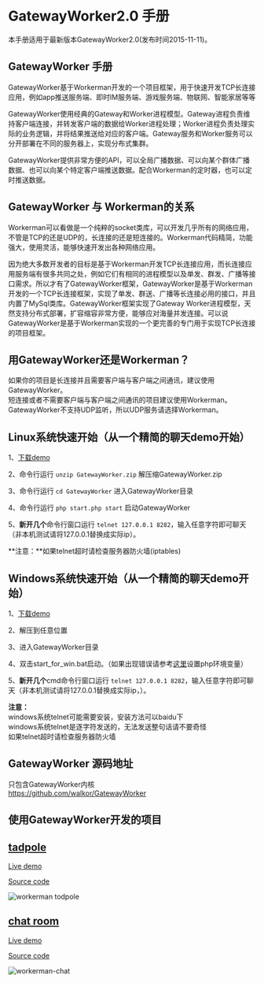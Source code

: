# GatewayWorker2.0 手册
本手册适用于最新版本GatewayWorker2.0(发布时间2015-11-11)。

## GatewayWorker 手册
GatewayWorker基于Workerman开发的一个项目框架，用于快速开发TCP长连接应用，例如app推送服务端、即时IM服务端、游戏服务端、物联网、智能家居等等

GatewayWorker使用经典的Gateway和Worker进程模型。Gateway进程负责维持客户端连接，并转发客户端的数据给Worker进程处理；Worker进程负责处理实际的业务逻辑，并将结果推送给对应的客户端。Gateway服务和Worker服务可以分开部署在不同的服务器上，实现分布式集群。

GatewayWorker提供非常方便的API，可以全局广播数据、可以向某个群体广播数据、也可以向某个特定客户端推送数据。配合Workerman的定时器，也可以定时推送数据。

## GatewayWorker 与 Workerman的关系
Workerman可以看做是一个纯粹的socket类库，可以开发几乎所有的网络应用，不管是TCP的还是UDP的，长连接的还是短连接的。Workerman代码精简，功能强大，使用灵活，能够快速开发出各种网络应用。

因为绝大多数开发者的目标是基于Workerman开发TCP长连接应用，而长连接应用服务端有很多共同之处，例如它们有相同的进程模型以及单发、群发、广播等接口需求。所以才有了GatewayWorker框架，GatewayWorker是基于Workerman开发的一个TCP长连接框架，实现了单发、群送、广播等长连接必用的接口，并且内置了MySql类库。GatewayWorker框架实现了Gateway Worker进程模型，天然支持分布式部署，扩容缩容非常方便，能够应对海量并发连接。可以说GatewayWorker是基于Workerman实现的一个更完善的专门用于实现TCP长连接的项目框架。

## 用GatewayWorker还是Workerman？
如果你的项目是长连接并且需要客户端与客户端之间通讯，建议使用GatewayWorker。<br>
短连接或者不需要客户端与客户端之间通讯的项目建议使用Workerman。<br>
GatewayWorker不支持UDP监听，所以UDP服务请选择Workerman。<br>


## Linux系统快速开始（从一个精简的聊天demo开始）
1、[下载demo](http://www.workerman.net/download/GatewayWorker.zip)

2、命令行运行 ```unzip GatewayWorker.zip``` 解压缩GatewayWorker.zip

3、命令行运行 ```cd GatewayWorker``` 进入GatewayWorker目录

4、命令行运行 ```php start.php start``` 启动GatewayWorker

5、**新开几个**命令行窗口运行 ```telnet 127.0.0.1 8282```，输入任意字符即可聊天（非本机测试请将127.0.0.1替换成实际ip）。

**注意：**如果telnet超时请检查服务器防火墙(iptables)

## Windows系统快速开始（从一个精简的聊天demo开始）
1、[下载demo](http://www.workerman.net/download/GatewayWorker-for-win.zip)

2、解压到任意位置

3、进入GatewayWorker目录

4、双击start_for_win.bat启动。（如果出现错误请参考[这里](http://www.workerman.net/windows)设置php环境变量）

5、**新开几个**cmd命令行窗口运行 ```telnet 127.0.0.1 8282```，输入任意字符即可聊天（非本机测试请将127.0.0.1替换成实际ip，）。

**注意：**<br>
windows系统telnet可能需要安装，安装方法可以baidu下<br>
windows系统telnet是逐字符发送的，无法发送整句话请不要奇怪<br>
如果telnet超时请检查服务器防火墙<br>



## GatewayWorker 源码地址
只包含GatewayWorker内核<br>
https://github.com/walkor/GatewayWorker

## 使用GatewayWorker开发的项目

## [tadpole](http://kedou.workerman.net/)
[Live demo](http://kedou.workerman.net/)

[Source code](https://github.com/walkor/workerman)

![workerman todpole](http://www.workerman.net/img/workerman-todpole.png)

## [chat room](http://chat.workerman.net/)
[Live demo](http://chat.workerman.net/)

[Source code](https://github.com/walkor/workerman-chat)

![workerman-chat](http://www.workerman.net/img/workerman-chat.png)







